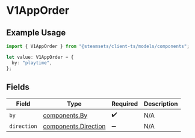 # V1AppOrder

## Example Usage

```typescript
import { V1AppOrder } from "@steamsets/client-ts/models/components";

let value: V1AppOrder = {
  by: "playtime",
};
```

## Fields

| Field                                                        | Type                                                         | Required                                                     | Description                                                  |
| ------------------------------------------------------------ | ------------------------------------------------------------ | ------------------------------------------------------------ | ------------------------------------------------------------ |
| `by`                                                         | [components.By](../../models/components/by.md)               | :heavy_check_mark:                                           | N/A                                                          |
| `direction`                                                  | [components.Direction](../../models/components/direction.md) | :heavy_minus_sign:                                           | N/A                                                          |